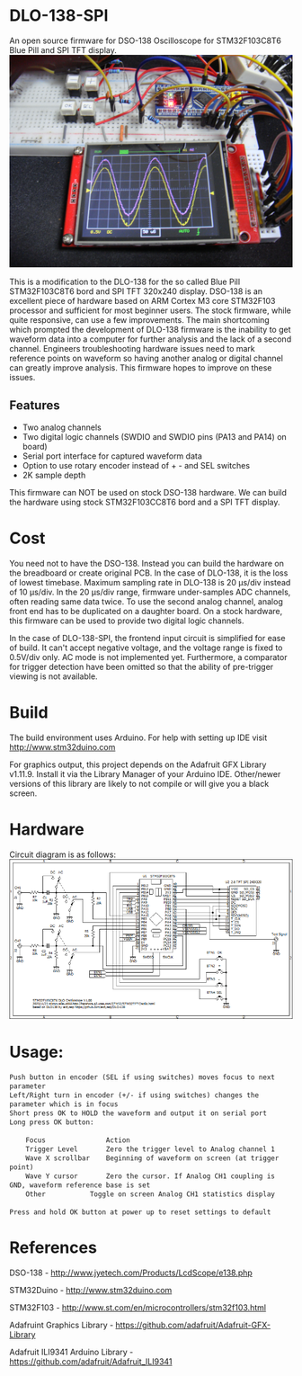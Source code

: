 # DLO-138-SPI
An open source firmware for DSO-138 Oscilloscope for STM32F103C8T6 Blue Pill and SPI TFT display. 
<img src="pics/DLO-138-SPI.JPG">

This is a modification to the DLO-138 for the so called Blue Pill STM32F103C8T6 bord and SPI TFT 320x240 display.
DSO-138 is an excellent piece of hardware based on ARM Cortex M3 core STM32F103 processor and sufficient for most beginner users. The stock firmware, while quite responsive, can use a few improvements. The main shortcoming which prompted the development of DLO-138 firmware is the inability to get waveform data into a computer for further analysis and the lack of a second channel. Engineers troubleshooting hardware issues need to mark reference points on waveform so having another analog or digital channel can greatly improve analysis. This firmware hopes to improve on these issues.

## Features
- Two analog channels
- Two digital logic channels (SWDIO and SWDIO pins (PA13 and PA14) on board)
- Serial port interface for captured waveform data
- Option to use rotary encoder instead of + - and SEL switches
- 2K sample depth

This firmware can NOT be used on stock DSO-138 hardware. We can build the hardware using stock STM32F103CC8T6 bord and a SPI TFT display.

# Cost
You need not to have the DSO-138. Instead you can build the hardware on the breadboard or create original PCB. In the case of DLO-138, it is the loss of lowest timebase. Maximum sampling rate in DLO-138 is 20 µs/div instead of 10 µs/div. In the 20 µs/div range, firmware under-samples ADC channels, often reading same data twice. To use the second analog channel, analog front end has to be duplicated on a daughter board. On a stock hardware, this firmware can be used to provide two digital logic channels.

In the case of DLO-138-SPI, the frontend input circuit is simplified for ease of build. It can't accept negative voltage, and the voltage range is fixed to 0.5V/div only. AC mode is not implemented yet.
Furthermore, a comparator for trigger detection have been omitted so that the ability of pre-trigger viewing is not available.

# Build
The build environment uses Arduino. For help with setting up IDE visit http://www.stm32duino.com

For graphics output, this project depends on the Adafruit GFX Library v1.11.9.
Install it via the Library Manager of your Arduino IDE.
Other/newer versions of this library are likely to not compile or will give you a black screen.

# Hardware
Circuit diagram is as follows:
<img src="pics/DLO-138-SPI.png">

# Usage:
	Push button in encoder (SEL if using switches) moves focus to next parameter
	Left/Right turn in encoder (+/- if using switches) changes the parameter which is in focus
	Short press OK to HOLD the waveform and output it on serial port
	Long press OK button:
	
		Focus				Action
		Trigger Level		Zero the trigger level to Analog channel 1
		Wave X scrollbar	Beginning of waveform on screen (at trigger point)
		Wave Y cursor		Zero the cursor. If Analog CH1 coupling is GND, waveform reference base is set 
		Other			Toggle on screen Analog CH1 statistics display

	Press and hold OK button at power up to reset settings to default

# References
DSO-138 - http://www.jyetech.com/Products/LcdScope/e138.php

STM32Duino - http://www.stm32duino.com

STM32F103 - http://www.st.com/en/microcontrollers/stm32f103.html

Adafruint Graphics Library - https://github.com/adafruit/Adafruit-GFX-Library

Adafruit ILI9341 Arduino Library - https://github.com/adafruit/Adafruit_ILI9341


